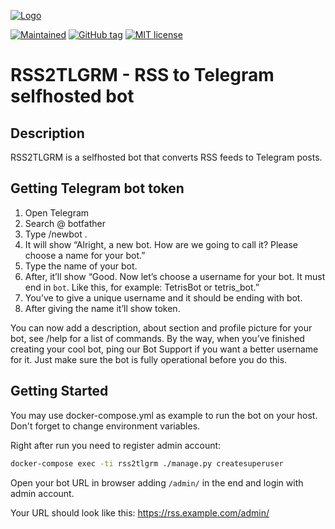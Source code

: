 [![Logo](https://dntsk.dev/assets/logo_transparent_crop_360.png)](https://dntsk.dev)

[![Maintained](https://img.shields.io/badge/maintained%20by-dntsk.dev-blue.svg)](https://dntsk.dev/) [![GitHub tag](https://img.shields.io/github/tag/dntsk/rss2tlgrm.svg)](https://github.com/dntsk/terraform-aws-lambda-packager/tags/) [![MIT license](https://img.shields.io/badge/license-MIT-blue.svg)](https://opensource.org/licenses/MIT)

# RSS2TLGRM - RSS to Telegram selfhosted bot

## Description

RSS2TLGRM is a selfhosted bot that converts RSS feeds to Telegram posts.

## Getting Telegram bot token

1. Open Telegram
2. Search @ botfather
3. Type /newbot .
4. It will show “Alright, a new bot. How are we going to call it? Please choose a name for your bot.”
5. Type the name of your bot.
6. After, it’ll show “Good. Now let’s choose a username for your bot. It must end in `bot`. Like this, for example: TetrisBot or tetris_bot.”
7. You’ve to give a unique username and it should be ending with bot.
8. After giving the name it’ll show token.

You can now add a description, about section and profile picture for your bot, see /help for a list of commands. By the way, when you’ve finished creating your cool bot, ping our Bot Support if you want a better username for it. Just make sure the bot is fully operational before you do this.

## Getting Started

You may use docker-compose.yml as example to run the bot on your host. Don't forget to change environment variables.

Right after run you need to register admin account:

```bash
docker-compose exec -ti rss2tlgrm ./manage.py createsuperuser
```

Open your bot URL in browser adding `/admin/` in the end and login with admin account.

Your URL should look like this: https://rss.example.com/admin/
